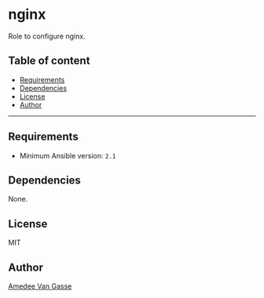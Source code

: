 # nginx

Role to configure nginx.

## Table of content

- [Requirements](#requirements)
- [Dependencies](#dependencies)
- [License](#license)
- [Author](#author)

---

## Requirements

- Minimum Ansible version: `2.1`

## Dependencies

None.

## License

MIT

## Author

[Amedee Van Gasse](https://amedee.be)
